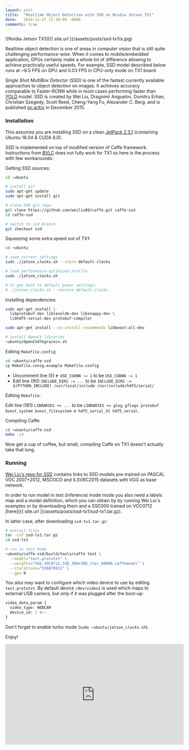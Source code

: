 ```yaml
---
layout: post
title:  "Realtime Object Detection with SSD on Nvidia Jetson TX1"
date:   2016-11-27 11:38:00 -0800
comments: true
---
```


![Nvidia Jetson TX1]({{ site.url }}/assets/posts/ssd-tx1/a.jpg)

Realtime object detection is one of areas in computer vision that is still quite challenging performance-wise. When it comes to mobile/embedded application, GPUs certainly make a whole lot of difference allowing to achieve practically useful speeds. For example, SSD model described below runs at ~8.5 FPS on GPU and 0.03 FPS in CPU-only mode on TX1 board.

_Single Shot MultiBox Detector (SSD)_ is one of the fastest currently available approaches to object detection on images. It achieves accuracy comparable to Faster-RCNN while in most cases performing faster than [YOLO](http://pjreddie.com/darknet/yolo/) model. SSD is created by Wei Liu, Dragomir Anguelov, Dumitru Erhan, Christian Szegedy, Scott Reed, Cheng-Yang Fu, Alexander C. Berg. and is published [on arXiv](https://arxiv.org/pdf/1512.02325v3.pdf) in December 2015.

### Installation

This assumes you are installing SSD on a clean [JetPack 2.3.1](https://developer.nvidia.com/embedded/jetpack) (containing Ubuntu 16.04 &amp; CUDA 8.0).

SSD is implemented on top of modified version of Caffe framework. Instructions from [BVLC](http://caffe.berkeleyvision.org/install_apt.html) does not fully work for TX1 so here is the process with few workarounds:

Getting SSD sources:

```bash
cd ~ubuntu

# install git
sudo apt-get update
sudo apt-get install git

# clone SSD git repo
git clone https://github.com/weiliu89/caffe.git caffe-ssd
cd caffe-ssd

# switch to ssd branch
git checkout ssd
```

Squeezing some extra speed out of TX1:

```bash
cd ~ubuntu

# save current settings
sudo ./jetson_clocks.sh --store default-clocks

# load performance-optimized profile
sudo ./jetson_clocks.sh

# to get back to default power settings:
# ./jetson_clocks.sh --restore default-clocks
```

Installing dependencies:

```bash
sudo apt-get install \
  libprotobuf-dev libleveldb-dev libsnappy-dev \
  libhdf5-serial-dev protobuf-compiler

sudo apt-get install --no-install-recommends libboost-all-dev

# install OpenCV libraries
~ubuntu/OpenCV4Tegra/ocv.sh
```

Editing `Makefile.config`:

```bash
cd ~ubuntu/caffe-ssd
cp Makefile.conig.example Makefile.config
```

- Uncomment line (5) `# USE_CUDNN := 1` to be `USE_CUDNN := 1`
- Edit line (90) `INCLUDE_DIRS := ...` to be `INCLUDE_DIRS := $(PYTHON_INCLUDE) /usr/local/include /usr/include/hdf5/serial/`

Editing `Makefile`:

Edit line (181) `LIBRARIES += ...` to be `LIBRARIES += glog gflags protobuf boost_system boost_filesystem m hdf5_serial_hl hdf5_serial`.

Compiling Caffe:

```bash
cd ~ununtu/caffe-ssd
make -j4
```

Now get a cup of coffee, but small, compiling Caffe on TX1 doesn't actually take that long.

### Running

[Wei Liu's repo for SSD](https://github.com/weiliu89/caffe/tree/ssd) contains links to SSD models pre-trained on PASCAL VOC 2007+2012, MSCOCO and ILSVRC2015 datasets with VGG as base network.

In order to run model in test (inference) mode mode you also need a labels map and a model definition, which you can obtain by by running Wei Liu's examples or by downloading them and a SSD300 trained on VOC0712 [here]({{ site.url }}/assets/posts/ssd-tx1/ssd-tx1.tar.gz).

In latter case, after downloading `ssd-tx1.tar.gz`:

```bash
# extract files
tar -zxf ssd-tx1.tar.gz
cd ssd-tx1

# run in test mode
~ubuntu/caffe-ssd/build/tools/caffe test \
  --model="test.prototxt" \
  --weights="VGG_VOC0712_SSD_300x300_iter_60000.caffemodel" \
  --iterations="536870911" \
  --gpu 0
```

You also may want to configure which video device to use by editing `test.prototxt`. By default device `/dev/video1` is used which maps to external USB camera, but only if it was plugged after the boot-up:

```protobuf
video_data_param {
  video_type: WEBCAM
  device_id: 1 <--
}
```

Don't forget to enable turbo mode (`sudo ~ubuntu/jetson_clocks.sh`).

Enjoy!

<center>
<iframe width="560" height="315" src="https://www.youtube.com/embed/81lcsWQdcio" frameborder="0" allowfullscreen></iframe>
</center>
